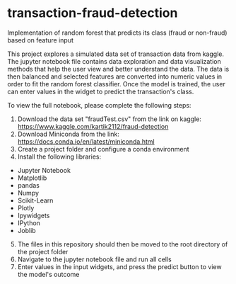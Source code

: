 # transaction-fraud-detection
Implementation of random forest that predicts its class (fraud or non-fraud) based on feature input

  This project explores a simulated data set of transaction data from kaggle. The jupyter notebook file contains data 
exploration and data visualization methods that help the user view and better understand the data. The data is then balanced
and selected features are converted into numeric values in order to fit the random forest classifier. Once the model is trained,
the user can enter values in the widget to predict the transaction's class.

To view the full notebook, please complete the following steps:
1. Download the data set "fraudTest.csv" from the link on kaggle: https://www.kaggle.com/kartik2112/fraud-detection
2. Download Miniconda from the link: https://docs.conda.io/en/latest/miniconda.html
3. Create a project folder and configure a conda environment
4. Install the following libraries:
  - Jupyter Notebook
  - Matplotlib
  - pandas
  - Numpy
  - Scikit-Learn
  - Plotly
  - Ipywidgets
  - IPython
  - Joblib
5. The files in this repository should then be moved to the root directory of the project folder
6. Navigate to the jupyter notebook file and run all cells
7. Enter values in the input widgets, and press the predict button to view the model's outcome
